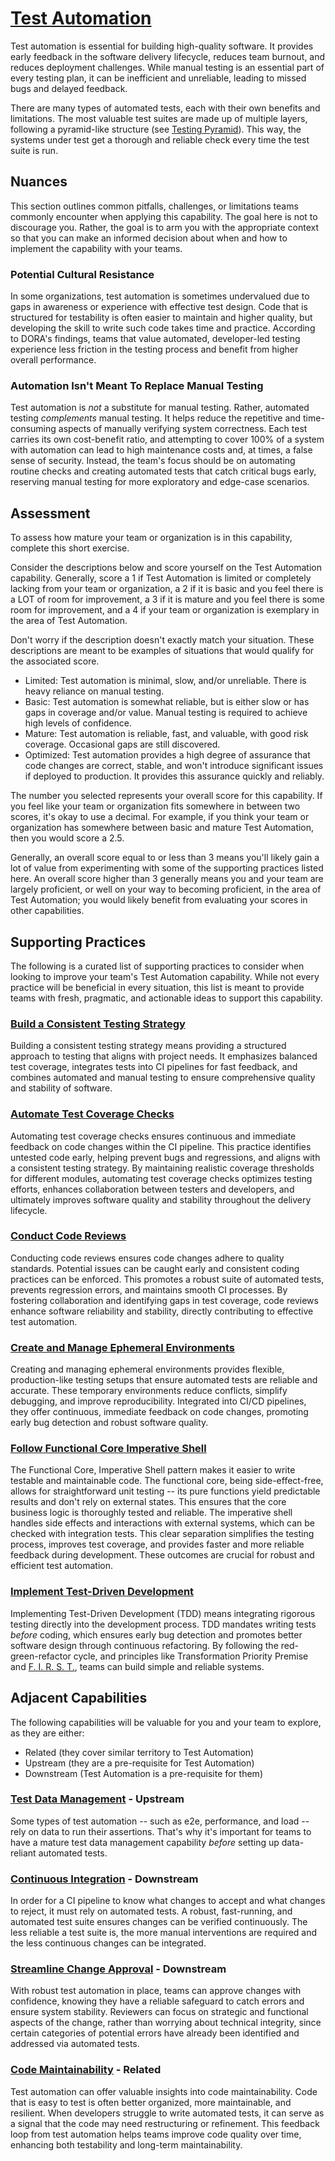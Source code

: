 # [Test Automation](https://dora.dev/devops-capabilities/technical/test-automation/)

Test automation is essential for building high-quality software. It provides early feedback in the software delivery lifecycle, reduces team burnout, and reduces deployment challenges. While manual testing is an essential part of every testing plan, it can be inefficient and unreliable, leading to missed bugs and delayed feedback.

There are many types of automated tests, each with their own benefits and limitations. The most valuable test suites are made up of multiple layers, following a pyramid-like structure (see [Testing Pyramid](https://martinfowler.com/articles/practical-test-pyramid.html)). This way, the systems under test get a thorough and reliable check every time the test suite is run.

## Nuances

This section outlines common pitfalls, challenges, or limitations teams commonly encounter when applying this capability. The goal here is not to discourage you. Rather, the goal is to arm you with the appropriate context so that you can make an informed decision about when and how to implement the capability with your teams.

### Potential Cultural Resistance

In some organizations, test automation is sometimes undervalued due to gaps in awareness or experience with effective test design. Code that is structured for testability is often easier to maintain and higher quality, but developing the skill to write such code takes time and practice. According to DORA's findings, teams that value automated, developer-led testing experience less friction in the testing process and benefit from higher overall performance.

### Automation Isn't Meant To Replace Manual Testing

Test automation is _not_ a substitute for manual testing. Rather, automated testing _complements_ manual testing. It helps reduce the repetitive and time-consuming aspects of manually verifying system correctness. Each test carries its own cost-benefit ratio, and attempting to cover 100% of a system with automation can lead to high maintenance costs and, at times, a false sense of security. Instead, the team's focus should be on automating routine checks and creating automated tests that catch critical bugs early, reserving manual testing for more exploratory and edge-case scenarios.

## Assessment

To assess how mature your team or organization is in this capability, complete this short exercise.

Consider the descriptions below and score yourself on the Test Automation capability. Generally, score a 1 if Test Automation is limited or completely lacking from your team or organization, a 2 if it is basic and you feel there is a LOT of room for improvement, a 3 if it is mature and you feel there is some room for improvement, and a 4 if your team or organization is exemplary in the area of Test Automation.

Don't worry if the description doesn't exactly match your situation. These descriptions are meant to be examples of situations that would qualify for the associated score.

* Limited: Test automation is minimal, slow, and/or unreliable. There is heavy reliance on manual testing.
* Basic: Test automation is somewhat reliable, but is either slow or has gaps in coverage and/or value. Manual testing is required to achieve high levels of confidence.
* Mature: Test automation is reliable, fast, and valuable, with good risk coverage. Occasional gaps are still discovered.
* Optimized: Test automation provides a high degree of assurance that code changes are correct, stable, and won't introduce significant issues if deployed to production. It provides this assurance quickly and reliably.

The number you selected represents your overall score for this capability. If you feel like your team or organization fits somewhere in between two scores, it's okay to use a decimal. For example, if you think your team or organization has somewhere between basic and mature Test Automation, then you would score a 2.5.

Generally, an overall score equal to or less than 3 means you'll likely gain a lot of value from experimenting with some of the supporting practices listed here. An overall score higher than 3 generally means you and your team are largely proficient, or well on your way to becoming proficient, in the area of Test Automation; you would likely benefit from evaluating your scores in other capabilities.

## Supporting Practices

The following is a curated list of supporting practices to consider when looking to improve your team's Test Automation capability. While not every practice will be beneficial in every situation, this list is meant to provide teams with fresh, pragmatic, and actionable ideas to support this capability.

### [Build a Consistent Testing Strategy](/practices/build-consistent-testing-strategy.md)

Building a consistent testing strategy means providing a structured approach to testing that aligns with project needs.
It emphasizes balanced test coverage, integrates tests into CI pipelines for fast feedback, and combines automated and manual testing to ensure comprehensive quality and stability of software.

### [Automate Test Coverage Checks](/practices/automate-test-coverage-checks.md)

Automating test coverage checks ensures continuous and immediate feedback on code changes within the CI pipeline.
This practice identifies untested code early, helping prevent bugs and regressions, and aligns with a consistent testing strategy.
By maintaining realistic coverage thresholds for different modules, automating test coverage checks optimizes testing efforts, enhances collaboration between testers and developers, and ultimately improves software quality and stability throughout the delivery lifecycle.

### [Conduct Code Reviews](/practices/conduct-code-reviews.md)

Conducting code reviews ensures code changes adhere to quality standards. Potential issues can be caught early and consistent coding practices can be enforced. This promotes a robust suite of automated tests, prevents regression errors, and maintains smooth CI processes. By fostering collaboration and identifying gaps in test coverage, code reviews enhance software reliability and stability, directly contributing to effective test automation.

### [Create and Manage Ephemeral Environments](/practices/create-and-manage-ephemeral-environments.md)

Creating and managing ephemeral environments provides flexible, production-like testing setups that ensure automated tests are reliable and accurate.
These temporary environments reduce conflicts, simplify debugging, and improve reproducibility.
Integrated into CI/CD pipelines, they offer continuous, immediate feedback on code changes, promoting early bug detection and robust software quality.

### [Follow Functional Core Imperative Shell](/practices/follow-functional-core-imperative-shell.md)

The Functional Core, Imperative Shell pattern makes it easier to write testable and maintainable code. 
The functional core, being side-effect-free, allows for straightforward unit testing -- its pure functions yield predictable results and don't rely on external states.
This ensures that the core business logic is thoroughly tested and reliable.
The imperative shell handles side effects and interactions with external systems, which can be checked with integration tests.
This clear separation simplifies the testing process, improves test coverage, and provides faster and more reliable feedback during development. These outcomes are crucial for robust and efficient test automation.

### [Implement Test-Driven Development](/practices/implement-tdd.md)

Implementing Test-Driven Development (TDD) means integrating rigorous testing directly into the development process.
TDD mandates writing tests _before_ coding, which ensures early bug detection and promotes better software design through continuous refactoring.
By following the red-green-refactor cycle, and principles like Transformation Priority Premise and [F. I. R. S. T.](https://dzone.com/articles/first-principles-solid-rules-for-tests), teams can build simple and reliable systems.

## Adjacent Capabilities

The following capabilities will be valuable for you and your team to explore, as they are either:

* Related (they cover similar territory to Test Automation)
* Upstream (they are a pre-requisite for Test Automation)
* Downstream (Test Automation is a pre-requisite for them)

### [Test Data Management](/capabilities/test-data-management.md) - Upstream

Some types of test automation -- such as e2e, performance, and load -- rely on data to run their assertions. That's why it's important for teams to have a mature test data management capability _before_ setting up data-reliant automated tests.

### [Continuous Integration](/capabilities/continuous-integration.md) - Downstream

In order for a CI pipeline to know what changes to accept and what changes to reject, it must rely on automated tests. A robust, fast-running, and automated test suite ensures changes can be verified continuously. The less reliable a test suite is, the more manual interventions are required and the less continuous changes can be integrated.

### [Streamline Change Approval](/capabilities/streamline-change-approval.md) - Downstream

With robust test automation in place, teams can approve changes with confidence, knowing they have a reliable safeguard to catch errors and ensure system stability. Reviewers can focus on strategic and functional aspects of the change, rather than worrying about technical integrity, since certain categories of potential errors have already been identified and addressed via automated tests.

### [Code Maintainability](/capabilities/code-maintainability.md) - Related

Test automation can offer valuable insights into code maintainability. Code that is easy to test is often better organized, more maintainable, and resilient. When developers struggle to write automated tests, it can serve as a signal that the code may need restructuring or refinement. This feedback loop from test automation helps teams improve code quality over time, enhancing both testability and long-term maintainability.

